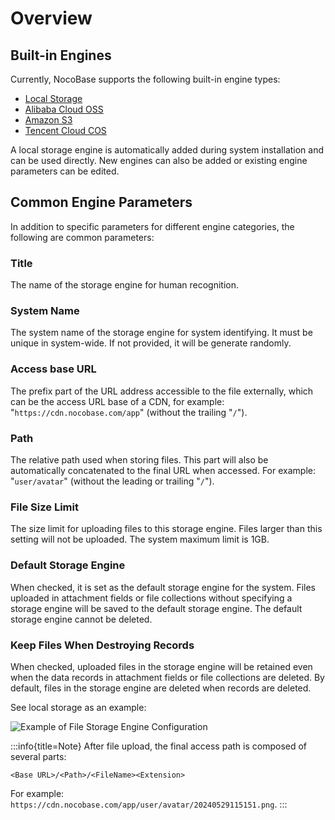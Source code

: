 # Overview

## Built-in Engines

Currently, NocoBase supports the following built-in engine types:

- [Local Storage](./local.md)
- [Alibaba Cloud OSS](./aliyun-oss.md)
- [Amazon S3](./amazon-s3.md)
- [Tencent Cloud COS](./tencent-cos.md)

A local storage engine is automatically added during system installation and can be used directly. New engines can also be added or existing engine parameters can be edited.

## Common Engine Parameters

In addition to specific parameters for different engine categories, the following are common parameters:

### Title

The name of the storage engine for human recognition.

### System Name

The system name of the storage engine for system identifying. It must be unique in system-wide. If not provided, it will be generate randomly.

### Access base URL

The prefix part of the URL address accessible to the file externally, which can be the access URL base of a CDN, for example: "`https://cdn.nocobase.com/app`" (without the trailing "`/`").

### Path

The relative path used when storing files. This part will also be automatically concatenated to the final URL when accessed. For example: "`user/avatar`" (without the leading or trailing "`/`").

### File Size Limit

The size limit for uploading files to this storage engine. Files larger than this setting will not be uploaded. The system maximum limit is 1GB.

### Default Storage Engine

When checked, it is set as the default storage engine for the system. Files uploaded in attachment fields or file collections without specifying a storage engine will be saved to the default storage engine. The default storage engine cannot be deleted.

### Keep Files When Destroying Records

When checked, uploaded files in the storage engine will be retained even when the data records in attachment fields or file collections are deleted. By default, files in the storage engine are deleted when records are deleted.

See local storage as an example:

![Example of File Storage Engine Configuration](https://static-docs.nocobase.com/20240529115151.png)

:::info{title=Note}
After file upload, the final access path is composed of several parts:

```
<Base URL>/<Path>/<FileName><Extension>
```
For example: `https://cdn.nocobase.com/app/user/avatar/20240529115151.png`.
:::

